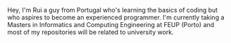 Hey, I'm Rui a guy from Portugal who's learning the basics of coding but who aspires to become an experienced programmer.
I'm currently taking a Masters in Informatics and Computing Engineering at FEUP (Porto) and most of my repositories will be related to university work.


<!---
rui-exe/rui-exe is a ✨ special ✨ repository because its `README.md` (this file) appears on your GitHub profile.
You can click the Preview link to take a look at your changes.
--->
